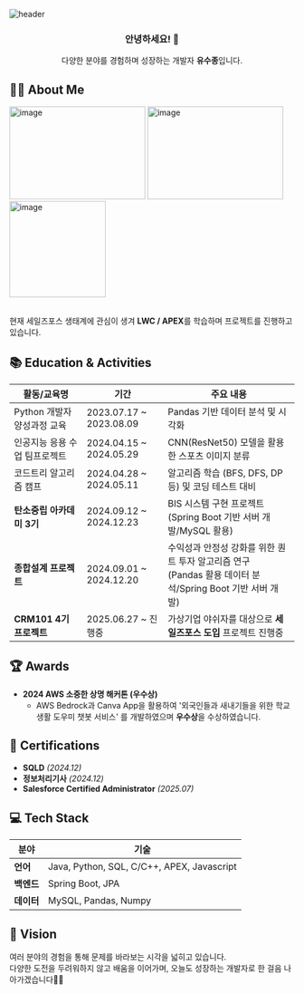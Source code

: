![header](https://capsule-render.vercel.app/api?type=waving&color=2E8B57&height=150&section=header&text=Welcome!&fontSize=45&fontColor=ffffff)



<h3 align="Center">안녕하세요! 👋</h3>
<p align="Center">
    다양한 분야를 경험하며 성장하는 개발자 <b>유수종</b>입니다.
</p>


## **👨‍💻 About Me**

<img width="240" height="164" alt="image" src="https://github.com/user-attachments/assets/b934d9c7-ba35-4ee5-bee3-c8670a0e0f01" />

<img width="240" height="164" alt="image" src="https://github.com/user-attachments/assets/de051760-efb8-445e-a0eb-5a4d73ea66ec" />

<img width="170" height="170" alt="image" src="https://github.com/user-attachments/assets/8247b721-04f6-4e54-a3ee-60456ad21d7f" />

<br> 현재 세일즈포스 생태계에 관심이 생겨 **LWC / APEX**를 학습하며 프로젝트를 진행하고 있습니다.


## **📚 Education & Activities**
| 활동/교육명                             | 기간                     | 주요 내용                                                                 |
|----------------------------------------|--------------------------|--------------------------------------------------------------------------|
| Python 개발자 양성과정 교육         | 2023.07.17 ~ 2023.08.09 | Pandas 기반 데이터 분석 및 시각화                        |
| 인공지능 응용 수업 팀프로젝트         | 2024.04.15 ~ 2024.05.29 | CNN(ResNet50) 모델을 활용한 스포츠 이미지 분류                       |
| 코드트리 알고리즘 캠프         | 2024.04.28 ~ 2024.05.11 | 알고리즘 학습 (BFS, DFS, DP 등) 및 코딩 테스트 대비                       |
| **탄소중립 아카데미 3기**      | 2024.09.12 ~ 2024.12.23 | BIS 시스템 구현 프로젝트<br> (Spring Boot 기반 서버 개발/MySQL 활용)           |
| **종합설계 프로젝트**           | 2024.09.01 ~ 2024.12.20 | 수익성과 안정성 강화를 위한 퀀트 투자 알고리즘 연구 <br> (Pandas 활용 데이터 분석/Spring Boot 기반 서버 개발)    |
| **CRM101 4기 프로젝트**           | 2025.06.27 ~ 진행중 | 가상기업 야쉬자를 대상으로 **세일즈포스 도입** 프로젝트 진행중<br>    |



## **🏆 Awards**
- **2024 AWS 소중한 상명 해커톤 (우수상)**  
   - AWS Bedrock과 Canva App을 활용하여 '외국인들과 새내기들을 위한 학교생활 도우미 챗봇 서비스' 를 개발하였으며 **우수상**을 수상하였습니다.



## **🔖 Certifications**
- **SQLD** *(2024.12)*  
- **정보처리기사** *(2024.12)* 
- **Salesforce Certified Administrator** *(2025.07)*

## **💻 Tech Stack**
| **분야**     | **기술**                                      |
|--------------|---------------------------------------------|
| **언어**     | Java, Python, SQL, C/C++, APEX, Javascript                                |
| **백엔드**   | Spring Boot, JPA                            |
| **데이터**   | MySQL, Pandas, Numpy               |



## **🚀 Vision**
여러 분야의 경험을 통해 문제를 바라보는 시각을 넓히고 있습니다.  
다양한 도전을 두려워하지 않고 배움을 이어가며,
오늘도 성장하는 개발자로 한 걸음 나아가겠습니다👨‍💻


<!--
**paulyu8868/paulyu8868** is a ✨ _special_ ✨ repository because its `README.md` (this file) appears on your GitHub profile.

Here are some ideas to get you started:

- 🔭 I’m currently working on ...
- 🌱 I’m currently learning ...
- 👯 I’m looking to collaborate on ...
- 🤔 I’m looking for help with ...
- 💬 Ask me about ...
- 📫 How to reach me: ...
- 😄 Pronouns: ...
- ⚡ Fun fact: ...
-->
